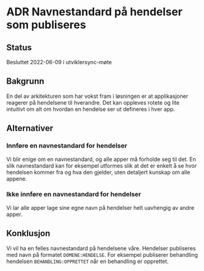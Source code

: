 # ADR Navnestandard på hendelser som publiseres

## Status
Besluttet 2022-06-09 i utviklersync-møte

## Bakgrunn
En del  av arkitekturen som har vokst fram i løsningen er at applikasjoner reagerer på hendelsene til hverandre.
Det kan oppleves rotete og lite intuitivt om alt om hvordan en hendelse ser ut defineres i hver app.

## Alternativer
### Innføre en navnestandard for hendelser
Vi blir enige om en navnestandard, og alle apper må forholde seg til det.
En slik navnestandard kan for eksempel utformes slik at det er enkelt å se hvor hendelsen kommer fra og hva den gjelder, uten detaljert kunskap om alle appene.

### Ikke innføre en navnestandard for hendelser
Vi lar alle apper lage sine egne navn på hendelser helt uavhengig av andre apper.

## Konklusjon
Vi vil ha en felles navnestandard på hendelsene våre.
Hendelser publiseres med navn på formatet `DOMENE:HENDELSE`. For eksempel publiserer behandling hendelsen `BEHANDLING:OPPRETTET` når en behandling er opprettet.
